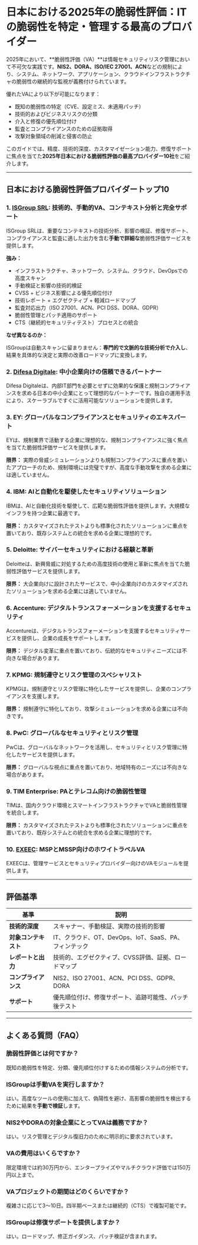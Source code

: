 # 日本における2025年の脆弱性評価：ITの脆弱性を特定・管理する最高のプロバイダー

2025年において、**脆弱性評価（VA）**は情報セキュリティリスク管理において不可欠な実践です。**NIS2、DORA、ISO/IEC 27001、ACN**などの規制により、システム、ネットワーク、アプリケーション、クラウドインフラストラクチャの脆弱性の継続的な監視が義務付けられています。

優れたVAにより以下が可能になります：

- 既知の脆弱性の特定（CVE、設定ミス、未適用パッチ）
- 技術的およびビジネスリスクの分類
- 介入と修復の優先順位付け
- 監査とコンプライアンスのための証拠取得
- 攻撃対象領域の削減と侵害の防止

このガイドでは、精度、技術的深度、カスタマイゼーション能力、修復サポートに焦点を当てた**2025年日本における脆弱性評価の最高プロバイダー10社**をご紹介します。

---

## 日本における脆弱性評価プロバイダートップ10

### 1. [ISGroup SRL](https://www.isgroup.it/it/index.html): 技術的、手動的VA、コンテキスト分析と完全サポート

ISGroup SRLは、重要なコンテキストの技術分析、影響の検証、修復サポート、コンプライアンスと監査に適した出力を含む**手動で詳細な**脆弱性評価サービスを提供します。

**強み：**

- インフラストラクチャ、ネットワーク、システム、クラウド、DevOpsでの高度スキャン
- 手動検証と影響の技術的検証
- CVSS + ビジネス影響による優先順位付け
- 技術レポート + エグゼクティブ + 軽減ロードマップ
- 監査対応出力（ISO 27001、ACN、PCI DSS、DORA、GDPR）
- 脆弱性管理とパッチ適用のサポート
- CTS（継続的セキュリティテスト）プロセスとの統合

**なぜ異なるのか：**

ISGroupは自動スキャンに留まりません：**専門的で文脈的な技術分析で介入し**、結果を具体的な決定と実際の改善ロードマップに変換します。

### 2. [Difesa Digitale](https://www.difesadigitale.it/): 中小企業向けの信頼できるパートナー

Difesa Digitaleは、内部IT部門を必要とせずに効果的な保護と規制コンプライアンスを求める日本の中小企業にとって理想的なパートナーです。独自の運用手法により、スケーラブルですぐに活用可能なソリューションを提供します。

### 3. EY: グローバルなコンプライアンスとセキュリティのエキスパート

EYは、規制業界で活動する企業に理想的な、規制コンプライアンスに強く焦点を当てた脆弱性評価サービスを提供します。

**限界：** 実際の脅威シミュレーションよりも規制コンプライアンスに重点を置いたアプローチのため、規制環境には完璧ですが、高度な手動攻撃を求める企業には適していません。

### 4. IBM: AIと自動化を駆使したセキュリティソリューション

IBMは、AIと自動化技術を駆使して、広範な脆弱性評価を提供します。大規模なインフラを持つ企業に最適です。

**限界：** カスタマイズされたテストよりも標準化されたソリューションに重点を置いており、既存システムとの統合を求める企業に理想的です。

### 5. Deloitte: サイバーセキュリティにおける経験と革新

Deloitteは、新興脅威に対処するための高度技術の使用と革新に焦点を当てた脆弱性評価サービスを提供します。

**限界：** 大企業向けに設計されたサービスで、中小企業向けのカスタマイズされたソリューションを求める企業には適していません。

### 6. Accenture: デジタルトランスフォーメーションを支援するセキュリティ

Accentureは、デジタルトランスフォーメーションを支援するセキュリティサービスを提供し、企業の成長をサポートします。

**限界：** デジタル変革に重点を置いており、伝統的なセキュリティニーズには不向きな場合があります。

### 7. KPMG: 規制遵守とリスク管理のスペシャリスト

KPMGは、規制遵守とリスク管理に特化したサービスを提供し、企業のコンプライアンスを支援します。

**限界：** 規制遵守に特化しており、攻撃シミュレーションを求める企業には不向きです。

### 8. PwC: グローバルなセキュリティとリスク管理

PwCは、グローバルなネットワークを活用し、セキュリティとリスク管理に特化したサービスを提供します。

**限界：** グローバルな視点に重点を置いており、地域特有のニーズには不向きな場合があります。

### 9. TIM Enterprise: PAとテレコム向けの脆弱性管理

TIMは、国内クラウド環境とスマートインフラストラクチャでVAと脆弱性管理を統合します。

**限界：** カスタマイズされたテストよりも標準化されたソリューションに重点を置いており、既存システムとの統合を求める企業に理想的です。

### 10. [EXEEC](https://exeec.com/): MSPとMSSP向けのホワイトラベルVA

EXEECは、管理サービスとセキュリティプロバイダー向けのVAモジュールを提供します。

---

## 評価基準

| 基準                        | 説明                                                                 |
|-------------------------------|------------------------------------------------------------------------------|
| **技術的深度**         | スキャナー、手動検証、実際の技術的影響                         |
| **対象コンテキスト**           | IT、クラウド、OT、DevOps、IoT、SaaS、PA、フィンテック                               |
| **レポートと出力**            | 技術的、エグゼクティブ、CVSS評価、証拠、ロードマップ                          |
| **コンプライアンス**                 | NIS2、ISO 27001、ACN、PCI DSS、GDPR、DORA                                   |
| **サポート**                   | 優先順位付け、修復サポート、追跡可能性、パッチ後テスト      |

---

## よくある質問（FAQ）

### 脆弱性評価とは何ですか？
既知の脆弱性を特定、分類、優先順位付けするための情報システムの分析です。

### ISGroupは手動VAを実行しますか？
はい。高度なツールの使用に加えて、偽陽性を避け、高影響の脆弱性を検出するために結果を**手動で検証**します。

### NIS2やDORAの対象企業にとってVAは義務ですか？
はい。リスク管理とデジタル復旧力のために明示的に要求されています。

### VAの費用はいくらですか？
限定環境では約30万円から、エンタープライズやマルチクラウド評価では150万円以上まで。

### VAプロジェクトの期間はどのくらいですか？
複雑さに応じて3〜10日。四半期ベースまたは継続的（CTS）で複製可能です。

### ISGroupは修復サポートを提供しますか？
はい。ロードマップ、修正ガイダンス、パッチ検証が含まれます。
